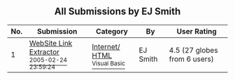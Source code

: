 ﻿<div align="center">

## All Submissions by EJ Smith

</div>

No.  | Submission | Category | By   | User Rating
---- | ---------- | -------- | ---- | -----------
1 | [WebSite Link Extractor<br /><sup>2005-02-24 23:59:24</sup>](https://github.com/Planet-Source-Code/ej-smith-website-link-extractor__1-59131) | [Internet/ HTML<br /><sup>Visual Basic</sup>](../ByCategory/internet-html__1-34.md) | EJ Smith | 4.5 (27 globes from 6 users)
